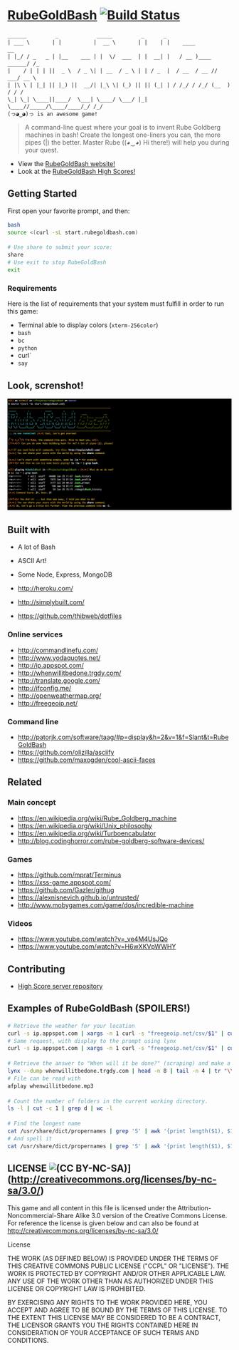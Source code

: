 [RubeGoldBash](http://www.rubegoldbash.com) [![Build Status](https://img.shields.io/travis/ThibWeb/rubegoldbash.svg?style=flat-square)](https://travis-ci.org/ThibWeb/rubegoldbash)
==============

~~~
______         _            _____         _      _                           
| ___ \       | |          |  __ \       | |    | |    ____             __   
| |_/ / _   _ | |__    ___ | |  \/  ___  | |  __| |   / __ )____ ______/ /_  
|    / | | | ||  _ \  / _ \| | __  / _ \ | | / _  |  / __  / __ // ___/ __ \ 
| |\ \ | |_| || |_) ||  __/| |_\ \| (_) || || (_| | / /_/ / /_/ (__  ) / / / 
\_| \_| \____||____/  \___| \____/ \___/ |_| \____//_____/\____/____/_/ /_/  
(っ◕‿◕)っ is an awesome game!
~~~

> A command-line quest where your goal is to invent Rube Goldberg machines in bash! Create the longest one-liners you can, the more pipes (|) the better.
> Master Rube ((◕‿◕) Hi there!) will help you during your quest.

- View the [RubeGoldBash website!](http://www.rubegoldbash.com)
- Look at the [RubeGoldBash High Scores!](http://highscore.rubegoldbash.com)

## Getting Started

First open your favorite prompt, and then:

~~~bash
bash
source <(curl -sL start.rubegoldbash.com)

# Use share to submit your score:
share
# Use exit to stop RubeGoldBash
exit
~~~

### Requirements

Here is the list of requirements that your system must fulfill in order to run this game:

- Terminal able to display colors (`xterm-256color`)
- `bash`
- `bc`
- `python`
- curl`
- `say`

## Look, screnshot!

![Screenshot](rubegoldbash-screenshot.png)

## Built with

- A lot of Bash
- ASCII Art!
- Some Node, Express, MongoDB

- http://heroku.com/
- http://simplybuilt.com/
- https://github.com/thibweb/dotfiles

### Online services

- http://commandlinefu.com/
- http://www.yodaquotes.net/
- http://ip.appspot.com/
- http://whenwillitbedone.trgdy.com/
- http://translate.google.com/
- http://ifconfig.me/
- http://openweathermap.org/
- http://freegeoip.net/

### Command line

- http://patorjk.com/software/taag/#p=display&h=2&v=1&f=Slant&t=RubeGoldBash
- https://github.com/olizilla/asciify
- https://github.com/maxogden/cool-ascii-faces

## Related

### Main concept

- https://en.wikipedia.org/wiki/Rube_Goldberg_machine
- https://en.wikipedia.org/wiki/Unix_philosophy
- https://en.wikipedia.org/wiki/Turboencabulator
- http://blog.codinghorror.com/rube-goldberg-software-devices/

### Games

- https://github.com/mprat/Terminus
- https://xss-game.appspot.com/
- https://github.com/Gazler/githug
- https://alexnisnevich.github.io/untrusted/
- http://www.mobygames.com/game/dos/incredible-machine

### Videos

- https://www.youtube.com/watch?v=_ve4M4UsJQo
- https://www.youtube.com/watch?v=H6wXKVpWWHY

## Contributing

- [High Score server repository](https://github.com/ThibWeb/rubegoldbash-server)

## Examples of RubeGoldBash (SPOILERS!)

~~~bash
# Retrieve the weather for your location
curl -s ip.appspot.com | xargs -n 1 curl -s "freegeoip.net/csv/$1" | cut -d ',' -f '9 10' | sed 's/,/\&lon=/g' | xargs -n 1 echo "http://api.openweathermap.org/data/2.5/weather?mode=html&lat=$1" | sed 's/ //g' | xargs -n 1 curl -s $1 | tee weather.html
# Same request, with display to the prompt using lynx
curl -s ip.appspot.com | xargs -n 1 curl -s "freegeoip.net/csv/$1" | cut -d ',' -f '9 10' | sed 's/,/\&lon=/g' | xargs -n 1 echo "http://api.openweathermap.org/data/2.5/weather?mode=html&lat=$1" | sed 's/ //g' | xargs -n 1 curl -s $1 | lynx -stdin -dump

# Retrieve the answer to "When will it be done?" (scraping) and make a nice voice read it for you.
lynx --dump whenwillitbedone.trgdy.com | head -n 8 | tail -n 4 | tr "\\n" ' ' | cut -d '[' -f 1 | sed 's/   //g' | sed "s/'/ /g" | perl -pe 's/([^a-zA-Z0-9_.!~*()'\''-])/sprintf("%%%02X", ord($1))/ge' | xargs -n 1 echo "http://translate.google.com/translate_tts?ie=UTF-8&tl=en&q=$1" | sed 's/ //g' | xargs -n 1 curl -s "$1" > whenwillitbedone.mp3
# File can be read with
afplay whenwillitbedone.mp3

# Count the number of folders in the current working directory.
ls -l | cut -c 1 | grep d | wc -l

# Find the longest name
cat /usr/share/dict/propernames | grep 'S' | awk '{print length($1), $1}' | sort -n | tail -n 1 | cut -d ' ' -f 2
# And spell it
cat /usr/share/dict/propernames | grep 'S' | awk '{print length($1), $1}' | sort -n | tail -n 1 | cut -d ' ' -f 2 | say
~~~

## LICENSE ![(CC BY-NC-SA)](https://img.shields.io/badge/License-CC%20By--NC--SA%203.0-blue.svg?style=flat-square)](http://creativecommons.org/licenses/by-nc-sa/3.0/)

This game and all content in this file is licensed under the Attribution-Noncommercial-Share Alike 3.0 version of the Creative Commons License. For reference the license is given below and can also be found at http://creativecommons.org/licenses/by-nc-sa/3.0/

License

THE WORK (AS DEFINED BELOW) IS PROVIDED UNDER THE TERMS OF THIS CREATIVE COMMONS PUBLIC LICENSE ("CCPL" OR "LICENSE"). THE WORK IS PROTECTED BY COPYRIGHT AND/OR OTHER APPLICABLE LAW. ANY USE OF THE WORK OTHER THAN AS AUTHORIZED UNDER THIS LICENSE OR COPYRIGHT LAW IS PROHIBITED.

BY EXERCISING ANY RIGHTS TO THE WORK PROVIDED HERE, YOU ACCEPT AND AGREE TO BE BOUND BY THE TERMS OF THIS LICENSE. TO THE EXTENT THIS LICENSE MAY BE CONSIDERED TO BE A CONTRACT, THE LICENSOR GRANTS YOU THE RIGHTS CONTAINED HERE IN CONSIDERATION OF YOUR ACCEPTANCE OF SUCH TERMS AND CONDITIONS.
